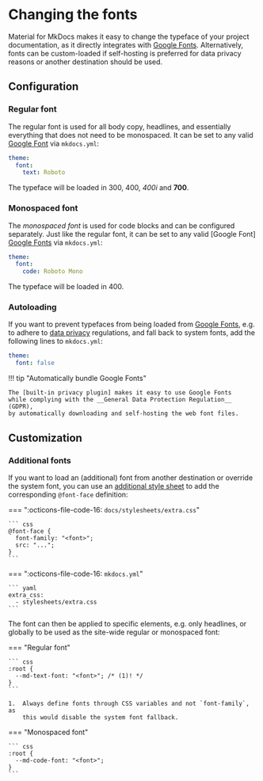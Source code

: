 # Changing the fonts

Material for MkDocs makes it easy to change the typeface of your project
documentation, as it directly integrates with [Google Fonts]. Alternatively,
fonts can be custom-loaded if self-hosting is preferred for data privacy reasons
or another destination should be used.

  [Google Fonts]: https://fonts.google.com

## Configuration

### Regular font

<!-- md:version 0.1.2 -->
<!-- md:default [`Roboto`][Roboto] -->

The regular font is used for all body copy, headlines, and essentially
everything that does not need to be monospaced. It can be set to any
valid [Google Font][Google Fonts] via `mkdocs.yml`:

``` yaml
theme:
  font:
    text: Roboto
```

The typeface will be loaded in 300, 400, _400i_ and __700__.

  [Roboto]: https://fonts.google.com/specimen/Roboto

### Monospaced font

<!-- md:version 0.1.2 -->
<!-- md:default [`Roboto Mono`][Roboto Mono] -->

The _monospaced font_ is used for code blocks and can be configured separately.
Just like the regular font, it can be set to any valid [Google Font]
[Google Fonts] via `mkdocs.yml`:

``` yaml
theme:
  font:
    code: Roboto Mono
```

The typeface will be loaded in 400.

  [Roboto Mono]: https://fonts.google.com/specimen/Roboto+Mono

### Autoloading

<!-- md:version 1.0.0 -->
<!-- md:default none -->

If you want to prevent typefaces from being loaded from [Google Fonts], e.g.
to adhere to [data privacy] regulations, and fall back to system fonts, add the
following lines to `mkdocs.yml`:

``` yaml
theme:
  font: false
```

!!! tip "Automatically bundle Google Fonts"

    The [built-in privacy plugin] makes it easy to use Google Fonts
    while complying with the __General Data Protection Regulation__ (GDPR),
    by automatically downloading and self-hosting the web font files.

  [data privacy]: https://developers.google.com/fonts/faq/privacy
  [built-in privacy plugin]:../plugins/privacy.md

## Customization

### Additional fonts

If you want to load an (additional) font from another destination or override
the system font, you can use an [additional style sheet] to add the
corresponding `@font-face` definition:

=== ":octicons-file-code-16: `docs/stylesheets/extra.css`"

    ``` css
    @font-face {
      font-family: "<font>";
      src: "...";
    }
    ```

=== ":octicons-file-code-16: `mkdocs.yml`"

    ``` yaml
    extra_css:
      - stylesheets/extra.css
    ```

The font can then be applied to specific elements, e.g. only headlines, or
globally to be used as the site-wide regular or monospaced font:

=== "Regular font"

    ``` css
    :root {
      --md-text-font: "<font>"; /* (1)! */
    }
    ```

    1.  Always define fonts through CSS variables and not `font-family`, as
        this would disable the system font fallback.

=== "Monospaced font"

    ``` css
    :root {
      --md-code-font: "<font>";
    }
    ```

  [additional style sheet]: ../customization.md#additional-css
